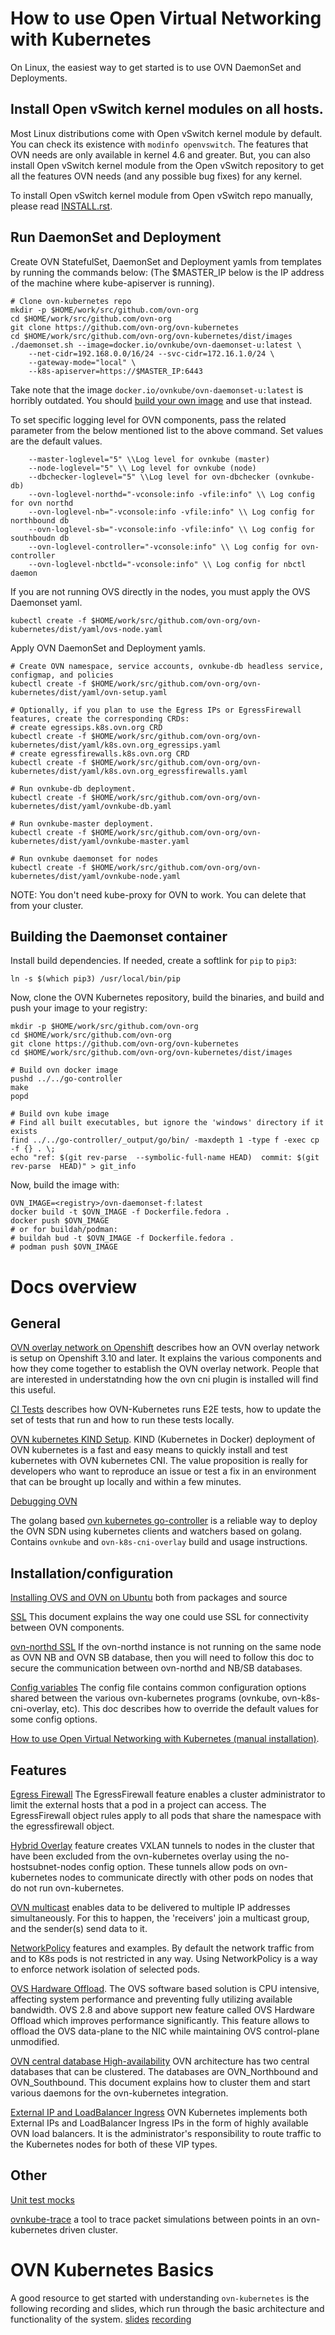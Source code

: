# How to use Open Virtual Networking with Kubernetes

On Linux, the easiest way to get started is to use OVN DaemonSet and Deployments.

## Install Open vSwitch kernel modules on all hosts.

Most Linux distributions come with Open vSwitch kernel module by default.  You
can check its existence with `modinfo openvswitch`.  The features that OVN
needs are only available in kernel 4.6 and greater. But, you can also install
Open vSwitch kernel module from the Open vSwitch repository to get all the
features OVN needs (and any possible bug fixes) for any kernel.

To install Open vSwitch kernel module from Open vSwitch repo manually, please
read [INSTALL.rst](https://docs.openvswitch.org/en/latest/intro/install/). 

## Run DaemonSet and Deployment

Create OVN StatefulSet, DaemonSet and Deployment yamls from templates by running the commands below:
(The $MASTER_IP below is the IP address of the machine where kube-apiserver is
running).

```
# Clone ovn-kubernetes repo
mkdir -p $HOME/work/src/github.com/ovn-org
cd $HOME/work/src/github.com/ovn-org
git clone https://github.com/ovn-org/ovn-kubernetes
cd $HOME/work/src/github.com/ovn-org/ovn-kubernetes/dist/images
./daemonset.sh --image=docker.io/ovnkube/ovn-daemonset-u:latest \
    --net-cidr=192.168.0.0/16/24 --svc-cidr=172.16.1.0/24 \
    --gateway-mode="local" \
    --k8s-apiserver=https://$MASTER_IP:6443
```

Take note that the image `docker.io/ovnkube/ovn-daemonset-u:latest` is horribly outdated. You should [build your own image](#building-the-daemonset-container) and use that instead.

To set specific logging level for OVN components, pass the related parameter from the below mentioned
list to the above command. Set values are the default values.
```
    --master-loglevel="5" \\Log level for ovnkube (master)
    --node-loglevel="5" \\ Log level for ovnkube (node)
    --dbchecker-loglevel="5" \\Log level for ovn-dbchecker (ovnkube-db)
    --ovn-loglevel-northd="-vconsole:info -vfile:info" \\ Log config for ovn northd
    --ovn-loglevel-nb="-vconsole:info -vfile:info" \\ Log config for northbound db
    --ovn-loglevel-sb="-vconsole:info -vfile:info" \\ Log config for southboudn db
    --ovn-loglevel-controller="-vconsole:info" \\ Log config for ovn-controller
    --ovn-loglevel-nbctld="-vconsole:info" \\ Log config for nbctl daemon
```

If you are not running OVS directly in the nodes, you must apply the OVS Daemonset yaml.
```
kubectl create -f $HOME/work/src/github.com/ovn-org/ovn-kubernetes/dist/yaml/ovs-node.yaml
```

Apply OVN DaemonSet and Deployment yamls.

```
# Create OVN namespace, service accounts, ovnkube-db headless service, configmap, and policies
kubectl create -f $HOME/work/src/github.com/ovn-org/ovn-kubernetes/dist/yaml/ovn-setup.yaml

# Optionally, if you plan to use the Egress IPs or EgressFirewall features, create the corresponding CRDs:
# create egressips.k8s.ovn.org CRD
kubectl create -f $HOME/work/src/github.com/ovn-org/ovn-kubernetes/dist/yaml/k8s.ovn.org_egressips.yaml
# create egressfirewalls.k8s.ovn.org CRD
kubectl create -f $HOME/work/src/github.com/ovn-org/ovn-kubernetes/dist/yaml/k8s.ovn.org_egressfirewalls.yaml

# Run ovnkube-db deployment.
kubectl create -f $HOME/work/src/github.com/ovn-org/ovn-kubernetes/dist/yaml/ovnkube-db.yaml

# Run ovnkube-master deployment.
kubectl create -f $HOME/work/src/github.com/ovn-org/ovn-kubernetes/dist/yaml/ovnkube-master.yaml

# Run ovnkube daemonset for nodes
kubectl create -f $HOME/work/src/github.com/ovn-org/ovn-kubernetes/dist/yaml/ovnkube-node.yaml
```

NOTE: You don't need kube-proxy for OVN to work. You can delete that from your
cluster.

## Building the Daemonset container

Install build dependencies. If needed, create a softlink for `pip` to `pip3`:
~~~
ln -s $(which pip3) /usr/local/bin/pip
~~~

Now, clone the OVN Kubernetes repository, build the binaries, and build and push your image to your registry:
~~~
mkdir -p $HOME/work/src/github.com/ovn-org
cd $HOME/work/src/github.com/ovn-org
git clone https://github.com/ovn-org/ovn-kubernetes
cd $HOME/work/src/github.com/ovn-org/ovn-kubernetes/dist/images

# Build ovn docker image
pushd ../../go-controller
make
popd

# Build ovn kube image
# Find all built executables, but ignore the 'windows' directory if it exists
find ../../go-controller/_output/go/bin/ -maxdepth 1 -type f -exec cp -f {} . \;
echo "ref: $(git rev-parse  --symbolic-full-name HEAD)  commit: $(git rev-parse  HEAD)" > git_info
~~~

Now, build the image with:
~~~
OVN_IMAGE=<registry>/ovn-daemonset-f:latest
docker build -t $OVN_IMAGE -f Dockerfile.fedora . 
docker push $OVN_IMAGE
# or for buildah/podman:
# buildah bud -t $OVN_IMAGE -f Dockerfile.fedora .
# podman push $OVN_IMAGE
~~~

# Docs overview
## General

[OVN overlay network on Openshift](./docs/INSTALL.OPENSHIFT.md) describes how an OVN overlay 
network is setup on Openshift 3.10 and later. It explains the various components and how they 
come together to establish the OVN overlay network. People that are interested in understatnding 
how the ovn cni plugin is installed will find this useful.

[CI Tests](./docs/ci.md) describes how OVN-Kubernetes runs E2E tests, how to update the set
of tests that run and how to run these tests locally.

[OVN kubernetes KIND Setup](./docs/kind.md). KIND (Kubernetes in Docker) deployment of OVN kubernetes
is a fast and easy means to quickly install and test kubernetes with OVN kubernetes CNI. The value
proposition is really for developers who want to reproduce an issue or test a fix in an environment
that can be brought up locally and within a few minutes.

[Debugging OVN](./docs/debugging.md)

The golang based [ovn kubernetes go-controller](./go-controller/README.md) is a reliable way to
deploy the OVN SDN using kubernetes clients and watchers based on golang. Contains `ovnkube` and
`ovn-k8s-cni-overlay` build and usage instructions.

## Installation/configuration
[Installing OVS and OVN on Ubuntu](./docs/INSTALL.UBUNTU.md) both from packages and source

[SSL](./docs/INSTALL.SSL.md) This document explains the way one could use SSL for connectivity 
between OVN components.

[ovn-northd SSL](./docs/OVN-NORTHD.SSL.md) If the ovn-northd instance is not running on the same 
node as OVN NB and OVN SB database, then you will need to follow this doc to secure the communication
between ovn-northd and NB/SB databases.

[Config variables](./docs/config.md) The config file contains common configuration options shared
between the various ovn-kubernetes programs (ovnkube, ovn-k8s-cni-overlay, etc). This doc describes 
how to override the default values for some config options.

[How to use Open Virtual Networking with Kubernetes (manual installation)](./README_MANUAL.md).

## Features
[Egress Firewall](./docs/egress-firewall.md) The EgressFirewall feature enables a cluster
administrator to limit the external hosts that a pod in a project can access. 
The EgressFirewall object rules apply to all pods that share the namespace with the egressfirewall object.

[Hybrid Overlay](./docs/hybrid-overlay.md) feature creates VXLAN tunnels to nodes in the cluster that
have been excluded from the ovn-kubernetes overlay using the no-hostsubnet-nodes config option.
These tunnels allow pods on ovn-kubernetes nodes to communicate directly with other pods on nodes
that do not run ovn-kubernetes.

[OVN multicast](./docs/multicast.md) enables data to be delivered to multiple IP addresses simultaneously.
For this to happen, the 'receivers' join a multicast group, and the sender(s) send data to it.

[NetworkPolicy](./docs/network-policy.md) features and examples. By default the network traffic from and
to K8s pods is not restricted in any way. Using NetworkPolicy is a way to enforce network isolation
of selected pods.

[OVS Hardware Offload](./docs/ovs_offload.md). The OVS software based solution is CPU intensive,
affecting system performance and preventing fully utilizing available bandwidth.
OVS 2.8 and above support new feature called OVS Hardware Offload which improves performance significantly.
This feature allows to offload the OVS data-plane to the NIC while maintaining OVS control-plane unmodified.

[OVN central database High-availability](./docs/ha.md) OVN architecture has two central databases that 
can be clustered. The databases are OVN_Northbound and OVN_Southbound. This document explains how to 
cluster them and start various daemons for the ovn-kubernetes integration.

[External IP and LoadBalancer Ingress](./docs/external-ip-and-loadbalancer-ingress.md)
OVN Kubernetes implements both External IPs and LoadBalancer Ingress IPs in the form of highly available
OVN load balancers. It is the administrator's responsibility to route traffic to the Kubernetes nodes for
both of these VIP types.

## Other
[Unit test mocks](./docs/mocks-ut-faq.md)

[ovnkube-trace](./docs/ovnkube-trace.md) a tool to trace packet simulations between points in an 
ovn-kubernetes driven cluster.

# OVN Kubernetes Basics
A good resource to get started with understanding `ovn-kubernetes` is the following recording and slides, which run through the basic architecture and functionality of the system.
[slides](https://docs.google.com/presentation/d/1vlEjEqqVz02P4_oubt_FmMSHrvpS8ewmHWNuEl4lKDI/edit?usp=sharing)
[recording](https://drive.google.com/file/d/1FogbqRgT-yIA8UKfcAQNXNQrcq5Hz0z9/view?usp=sharing)
